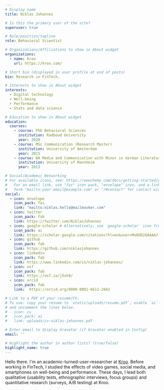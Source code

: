 ```yaml
---
# Display name
title: Niklas Johannes

# Is this the primary user of the site?
superuser: true

# Role/position/tagline
role: Behavioral Scientist

# Organizations/Affiliations to show in About widget
organizations:
  - name: Kroo
    url: https://kroo.com/

# Short bio (displayed in user profile at end of posts)
bio: Research in FinTech.

# Interests to show in About widget
interests:
  - Digital technology
  - Well-being
  - Performance
  - Stats and data science

# Education to show in About widget
education:
  courses:
    - course: PhD Behavioral Sciences
      institution: Radboud University
      year: 2020
    - course: MSc Communication (Research Master)
      institution: University of Amsterdam
      year: 2015
    - course: BA Media and Communication with Minor in German Literature
      institution: University of Mannheim
      year: 2013

# Social/Academic Networking
# For available icons, see: https://wowchemy.com/docs/getting-started/page-builder/#icons
#   For an email link, use "fas" icon pack, "envelope" icon, and a link in the
#   form "mailto:your-email@example.com" or "/#contact" for contact widget.
social:
  - icon: envelope
    icon_pack: fas
    link: "mailto:niklas.hello@mailmasker.com"
  - icon: twitter
    icon_pack: fab
    link: https://twitter.com/NiklasJohannes
  - icon: google-scholar # Alternatively, use `google-scholar` icon from `ai` icon pack
    icon_pack: ai
    link: https://scholar.google.com/citations?hl=en&user=Mo0GR2QAAAAJ
  - icon: github
    icon_pack: fab
    link: https://github.com/niklasjohannes
  - icon: linkedin
    icon_pack: fab
    link: https://www.linkedin.com/in/niklas-johannes/
  - icon: osf
    icon_pack: fab
    link: https://osf.io/j5xh8/
  - icon: orcid
    icon_pack: fab
    link:  https://orcid.org/0000-0001-6612-2842 

# Link to a PDF of your resume/CV.
# To use: copy your resume to `static/uploads/resume.pdf`, enable `ai` icons in `params.toml`,
# and uncomment the lines below.
# - icon: cv
#   icon_pack: ai
#   link: uploads/cv-niklas-johannes.pdf

# Enter email to display Gravatar (if Gravatar enabled in Config)
email: ''

# Highlight the author in author lists? (true/false)
highlight_name: true
---
```


Hello there. I'm an academic-turned-user-researcher at [Kroo](https://kroo.com/). Before working in FinTech, I studied the effects of video games, social media, and smartphones on well-being and performance. These days, I lead both qualitative (usability tests, ethnographic interviews, focus groups) and quantitative research (surveys, A/B testing) at Kroo.

